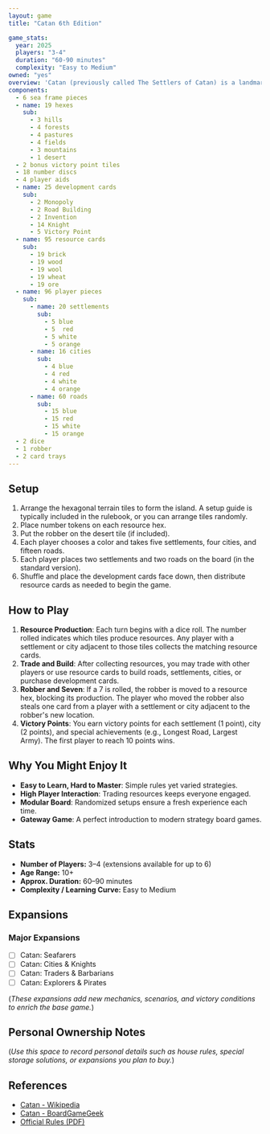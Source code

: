 ```yaml
---
layout: game
title: "Catan 6th Edition"

game_stats:
  year: 2025
  players: "3-4"
  duration: "60-90 minutes"
  complexity: "Easy to Medium"
owned: "yes"
overview: 'Catan (previously called The Settlers of Catan) is a landmark strategy board game where players take on the roles of settlers striving to develop and expand their colonies on the island of Catan. Each turn, dice rolls determine which resources (lumber, wool, grain, brick, and ore) the island produces. Players then trade or use these resources to build roads, settlements, and cities in a race to earn victory points. With its blend of resource management, negotiation, and territory expansion, Catan has become one of the most widely recognized gateway games, introducing countless people to modern board gaming.'
components:
  - 6 sea frame pieces
  - name: 19 hexes
    sub:
      - 3 hills
      - 4 forests
      - 4 pastures
      - 4 fields
      - 3 mountains
      - 1 desert
  - 2 bonus victory point tiles
  - 18 number discs
  - 4 player aids
  - name: 25 development cards
    sub:
      - 2 Monopoly
      - 2 Road Building
      - 2 Invention 
      - 14 Knight
      - 5 Victory Point
  - name: 95 resource cards
    sub:
      - 19 brick
      - 19 wood
      - 19 wool
      - 19 wheat
      - 19 ore
  - name: 96 player pieces
    sub:
      - name: 20 settlements
        sub:
          - 5 blue
          - 5  red
          - 5 white
          - 5 orange
      - name: 16 cities
        sub:
          - 4 blue
          - 4 red
          - 4 white
          - 4 orange
      - name: 60 roads
        sub:
          - 15 blue
          - 15 red
          - 15 white
          - 15 orange
  - 2 dice
  - 1 robber
  - 2 card trays
---
```


## Setup
1. Arrange the hexagonal terrain tiles to form the island. A setup guide is typically included in the rulebook, or you can arrange tiles randomly.
2. Place number tokens on each resource hex.
3. Put the robber on the desert tile (if included).
4. Each player chooses a color and takes five settlements, four cities, and fifteen roads.
5. Each player places two settlements and two roads on the board (in the standard version).
6. Shuffle and place the development cards face down, then distribute resource cards as needed to begin the game.

## How to Play
1. **Resource Production**: Each turn begins with a dice roll. The number rolled indicates which tiles produce resources. Any player with a settlement or city adjacent to those tiles collects the matching resource cards.
2. **Trade and Build**: After collecting resources, you may trade with other players or use resource cards to build roads, settlements, cities, or purchase development cards.
3. **Robber and Seven**: If a 7 is rolled, the robber is moved to a resource hex, blocking its production. The player who moved the robber also steals one card from a player with a settlement or city adjacent to the robber's new location.
4. **Victory Points**: You earn victory points for each settlement (1 point), city (2 points), and special achievements (e.g., Longest Road, Largest Army). The first player to reach 10 points wins.

## Why You Might Enjoy It
- **Easy to Learn, Hard to Master**: Simple rules yet varied strategies.
- **High Player Interaction**: Trading resources keeps everyone engaged.
- **Modular Board**: Randomized setups ensure a fresh experience each time.
- **Gateway Game**: A perfect introduction to modern strategy board games.

## Stats
- **Number of Players:** 3–4 (extensions available for up to 6)
- **Age Range:** 10+
- **Approx. Duration:** 60–90 minutes
- **Complexity / Learning Curve:** Easy to Medium

## Expansions

### Major Expansions
- [ ] Catan: Seafarers
- [ ] Catan: Cities & Knights
- [ ] Catan: Traders & Barbarians
- [ ] Catan: Explorers & Pirates

(*These expansions add new mechanics, scenarios, and victory conditions to enrich the base game.*)

## Personal Ownership Notes
(*Use this space to record personal details such as house rules, special storage solutions, or expansions you plan to buy.*)

## References
- [Catan - Wikipedia](https://en.wikipedia.org/wiki/Catan)
- [Catan - BoardGameGeek](https://boardgamegeek.com/boardgame/13/catan)
- [Official Rules (PDF)](https://www.catan.com/files/downloads/catan_base_rules_2020_200707.pdf)
